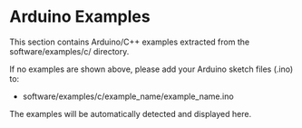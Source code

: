 # Arduino Examples

This section contains Arduino/C++ examples extracted from the software/examples/c/ directory.

If no examples are shown above, please add your Arduino sketch files (.ino) to:
- software/examples/c/example_name/example_name.ino

The examples will be automatically detected and displayed here.
